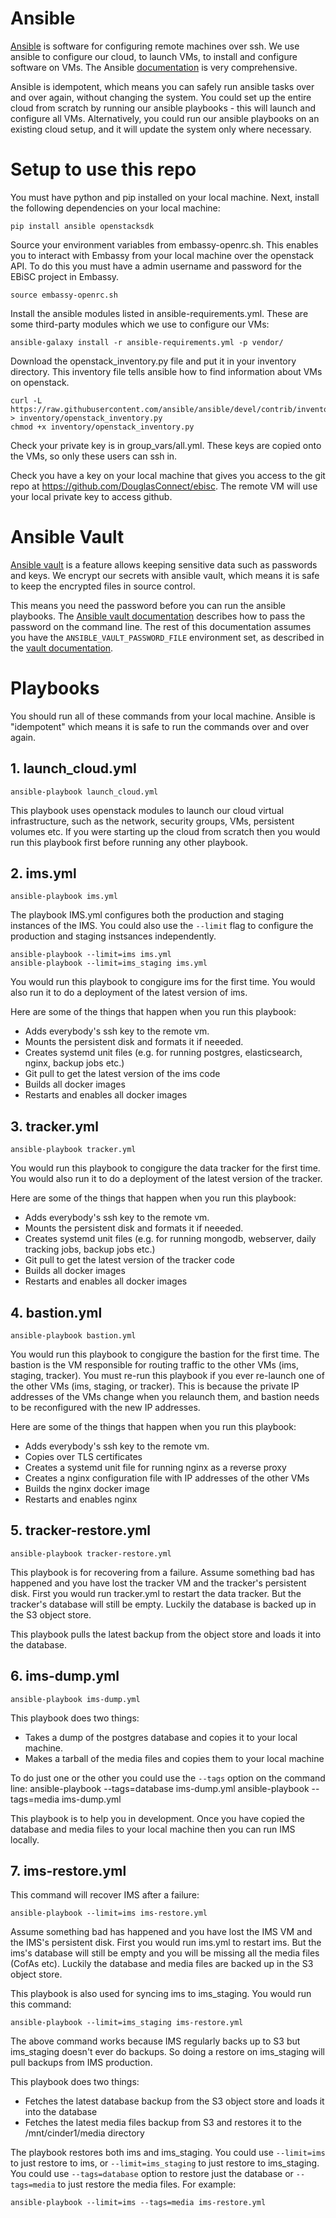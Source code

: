 Ansible
=======

[Ansible](https://www.ansible.com/) is software for configuring remote machines over ssh. We use ansible to configure our cloud, to launch VMs,
to install and configure software on VMs. The Ansible [documentation](http://docs.ansible.com/ansible/index.html) is very comprehensive.

Ansible is idempotent, which means you can safely run ansible tasks over and over again, without changing the system.
You could set up the entire cloud from scratch by running our ansible playbooks - this will launch and configure all VMs.
Alternatively, you could run our ansible playbooks on an existing cloud setup, and it will update the system only where necessary.

Setup to use this repo
========================

You must have python and pip installed on your local machine. Next, install the following dependencies on your local machine:

    pip install ansible openstacksdk

Source your environment variables from embassy-openrc.sh. This enables you to interact with Embassy from your local machine over the openstack API. To do this you must have a admin username and password for the EBiSC project in Embassy.

    source embassy-openrc.sh

Install the ansible modules listed in ansible-requirements.yml. These are some third-party modules which we use to configure our VMs:

    ansible-galaxy install -r ansible-requirements.yml -p vendor/

Download the openstack_inventory.py file and put it in your inventory directory. This inventory file tells ansible how to find information about VMs on openstack.

    curl -L https://raw.githubusercontent.com/ansible/ansible/devel/contrib/inventory/openstack_inventory.py > inventory/openstack_inventory.py
    chmod +x inventory/openstack_inventory.py

Check your private key is in group_vars/all.yml. These keys are copied onto the VMs, so only these users can ssh in.

Check you have a key on your local machine that gives you access to the git repo at https://github.com/DouglasConnect/ebisc. The remote VM will use your local private key to access github.

Ansible Vault
=============

[Ansible vault](http://docs.ansible.com/ansible/playbooks_vault.html) is a feature allows keeping sensitive data such as passwords and keys. We encrypt our secrets with ansible vault, which means it is safe to keep the encrypted files in source control.

This means you need the password before you can run the ansible playbooks.  The [Ansible vault documentation](http://docs.ansible.com/ansible/playbooks_vault.html#running-a-playbook-with-vault) describes how to pass the password on the command line.
The rest of this documentation assumes you have the ``ANSIBLE_VAULT_PASSWORD_FILE`` environment set, as described in the [vault documentation](http://docs.ansible.com/ansible/playbooks_vault.html#running-a-playbook-with-vault).

Playbooks
=========

You should run all of these commands from your local machine. Ansible is "idempotent" which means it is safe to run the commands over and over again.

## 1. launch_cloud.yml

    ansible-playbook launch_cloud.yml

This playbook uses openstack modules to launch our cloud virtual infrastructure, such as the network, security groups, VMs, persistent volumes etc.  If you were starting up the cloud from scratch then you would run this playbook first before running any other playbook.

## 2. ims.yml

    ansible-playbook ims.yml

The playbook IMS.yml configures both the production and staging instances of the IMS. You could also use the ``--limit`` flag to configure the production and staging instsances independently.

    ansible-playbook --limit=ims ims.yml
    ansible-playbook --limit=ims_staging ims.yml

You would run this playbook to congigure ims for the first time. You would also run it to do a deployment of the latest version of ims.

Here are some of the things that happen when you run this playbook:

* Adds everybody's ssh key to the remote vm.
* Mounts the persistent disk and formats it if neeeded.
* Creates systemd unit files (e.g. for running postgres, elasticsearch, nginx, backup jobs etc.)
* Git pull to get the latest version of the ims code
* Builds all docker images
* Restarts and enables all docker images

## 3. tracker.yml

    ansible-playbook tracker.yml

You would run this playbook to congigure the data tracker for the first time.
You would also run it to do a deployment of the latest version of the tracker.

Here are some of the things that happen when you run this playbook:

* Adds everybody's ssh key to the remote vm.
* Mounts the persistent disk and formats it if neeeded.
* Creates systemd unit files (e.g. for running mongodb, webserver, daily tracking jobs, backup jobs etc.)
* Git pull to get the latest version of the tracker code
* Builds all docker images
* Restarts and enables all docker images

## 4. bastion.yml

    ansible-playbook bastion.yml

You would run this playbook to congigure the bastion for the first time. The bastion is the VM responsible for routing
traffic to the other VMs (ims, staging, tracker). You must re-run this playbook if you ever re-launch one of the other VMs (ims, staging, or tracker).
This is because the private IP addresses of the VMs change when you relaunch them, and bastion needs to be reconfigured with the new IP addresses.

Here are some of the things that happen when you run this playbook:

* Adds everybody's ssh key to the remote vm.
* Copies over TLS certificates
* Creates a systemd unit file for running nginx as a reverse proxy
* Creates a nginx configuration file with IP addresses of the other VMs
* Builds the nginx docker image
* Restarts and enables nginx

## 5. tracker-restore.yml

    ansible-playbook tracker-restore.yml

This playbook is for recovering from a failure. Assume something bad has happened and you have lost
the tracker VM and the tracker's persistent disk.  First you would run tracker.yml to restart the data tracker. But the tracker's
database will still be empty.  Luckily the database is backed up in the S3 object store.

This playbook pulls the latest backup from the object store and loads it into the database.

## 6. ims-dump.yml

    ansible-playbook ims-dump.yml

This playbook does two things:

* Takes a dump of the postgres database and copies it to your local machine.
* Makes a tarball of the media files and copies them to your local machine

To do just one or the other you could use the ``--tags`` option on the command line:
    ansible-playbook --tags=database ims-dump.yml
    ansible-playbook --tags=media ims-dump.yml

This playbook is to help you in development. Once you have copied the database and media files to your local machine then you
can run IMS locally.

## 7. ims-restore.yml

This command will recover IMS after a failure:

    ansible-playbook --limit=ims ims-restore.yml

Assume something bad has happened and you have lost
the IMS VM and the IMS's persistent disk.  First you would run ims.yml to restart ims. But the ims's
database will still be empty and you will be missing all the media files (CofAs etc).
Luckily the database and media files are backed up in the S3 object store.

This playbook is also used for syncing ims to ims_staging.  You would run this command:

    ansible-playbook --limit=ims_staging ims-restore.yml

The above command works because IMS regularly backs up to S3 but ims_staging doesn't ever do backups. So doing a restore 
on ims_staging will pull backups from IMS production.

This playbook does two things:

* Fetches the latest database backup from the S3 object store and loads it into the database
* Fetches the latest media files backup from S3 and restores it to the /mnt/cinder1/media directory

The playbook restores both ims and ims_staging.
You could use ``--limit=ims`` to just restore to ims, or ``--limit=ims_staging`` to just restore to ims_staging.
You could use ``--tags=database`` option to restore just the database or ``--tags=media`` to just restore the media files.
For example:

    ansible-playbook --limit=ims --tags=media ims-restore.yml
